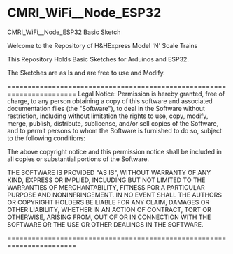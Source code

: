 # CMRI_WiFi__Node_ESP32
CMRI_WiFi__Node_ESP32 Basic Sketch 

Welcome to the Repository of H&HExpress Model 'N' Scale Trains

This Repository Holds Basic Sketches for Arduinos and ESP32.

The Sketches are as Is and are free to use and Modify.

=======================================================================
Legal Notice:
Permission is hereby granted, free of charge, to any person obtaining a copy of this software and associated documentation files (the "Software"), to deal in the Software without restriction, including without limitation the rights to use, copy, modify, merge, publish, distribute, sublicense, and/or sell copies of the Software, and to permit persons to whom the Software is furnished to do so, subject to the following conditions:

The above copyright notice and this permission notice shall be included in all copies or substantial portions of the Software.

THE SOFTWARE IS PROVIDED "AS IS", WITHOUT WARRANTY OF ANY KIND, EXPRESS OR IMPLIED, INCLUDING BUT NOT LIMITED TO THE WARRANTIES OF MERCHANTABILITY, FITNESS FOR A PARTICULAR PURPOSE AND NONINFRINGEMENT. IN NO EVENT SHALL THE AUTHORS OR COPYRIGHT HOLDERS BE LIABLE FOR ANY CLAIM, DAMAGES OR OTHER LIABILITY, WHETHER IN AN ACTION OF CONTRACT, TORT OR OTHERWISE, ARISING FROM, OUT OF OR IN CONNECTION WITH THE SOFTWARE OR THE USE OR OTHER DEALINGS IN THE SOFTWARE.

=======================================================================
